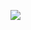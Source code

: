![](https://csharpcorner-mindcrackerinc.netdna-ssl.com/article/java-8-functional-interfaces/Images/Functional%20Interfaces.png)